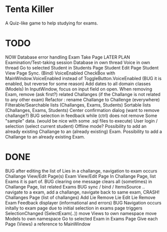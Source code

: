 ﻿# Tenta Killer
A Quiz-like game to help studying for exams.

# TODO
NOW
  Database error handling
  Exam Take Page
LATER
PLAN
  Examination/Test-taking session
  Database in own thread
  Voice in own thread
  Go to selected Student in Students Page
  Student Edit Page
  Student View Page
  Sync. (Bind) VoiceEnabled CheckBox with MainWindow.VoiceEnabled instead of ToggleButton.VoiceEnabled (BUG it is enabled, but reverse for some reason)
  Add dates to all domain classes (Models)
  In InputWindow, focus on input field on open.
  When removing Exam, remove (ask first?) related Challanges (if the Challange is not related to any other exam)
  Refactor : rename Challange to Challenge (everywhere)
  Filterable/Searchable lists (Challanges, Exams, Students)
  Sortable lists (Challanges, Exams, Students)
  Center confirmation dialog (want to remove challange?)
  BUG selection in feedback while (ctrl) does not remove
  Some "sample" data. (would be nice with some .sql files to execute)
  User login / selection (select current student)
  Offline mode?
  Possibility to add an already existing Challange to an (already existing) Exam.
  Possibility to add a Challange to an already existing Exam.

# DONE
BUG after editing the list of Lies in a challange, navigation to exam occurs
Challange View/Edit Page(s)
Exam View/Edit Page
In Challange Page, list Exams it is part of.
BUG clearing one message clears all (sometimes)
in Challange Page, list related Exams
BUG sync / bind / ItemsSource ..
  navigate to a exam, add a challange, navigate back to same exam, CRASH!
Challanges Page (list of challanges)
Add Lie
Remove Lie
Edit Lie
Remove Exam
Feedback displayer (informational and errors)
BUG Navigation occurs initally to exam page due to initial selection in exams page triggers SelectionChanged (SelectExam(..))
move Views to own namespace
move Models to own namespace
Go to selected Exam in Exams Page
Give each Page (Views) a reference to MainWindow